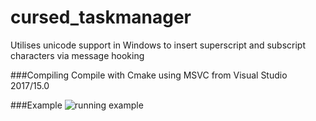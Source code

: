 # cursed_taskmanager

Utilises unicode support in Windows to insert superscript and subscript characters via message hooking

###Compiling
Compile with Cmake using MSVC from Visual Studio 2017/15.0

###Example
![running example][image]

[image]: https://i.imgur.com/n2iALnp.png "Running example"
